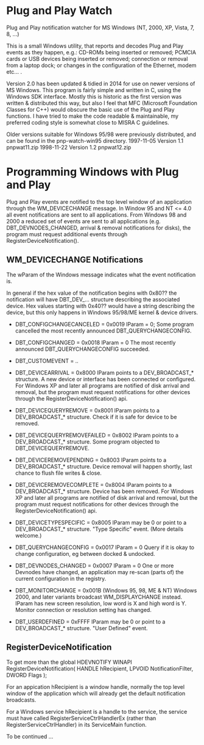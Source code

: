 Plug and Play Watch
===================

Plug and Play notification watcher for MS Windows (NT, 2000, XP, Vista, 7, 8, ...)

This is a small Windows utility, that reports and decodes Plug and Play events as they
happen, e.g.: CD-ROMs being inserted or removed; PCMCIA cards or USB devices being
inserted or removed; connection or removal from a laptop dock; or changes in the
configuration of the Ethernet, modem etc... .

Version 2.0 has been updated & tidied in 2014 for use on newer versions of MS Windows.
This program is fairly simple and written in C, using the Windows SDK interface.
Mostly this is historic as the first version was written & distributed this way, but
also I feel that MFC (Microsoft Foundation Classes for C++) would obscure the basic
use of the Plug and Play functions. I have tried to make the code readable & maintainable,
my preferred coding style is somewhat close to MISRA C guidelines.

Older versions suitable for Windows 95/98 were previously distributed, and can be
found in the pnp-watch-win95 directory.
1997-11-05 Version 1.1   pnpwat11.zip
1998-11-22 Version 1.2   pnpwat12.zip


Programming Windows with Plug and Play
======================================

Plug and Play events are notified to the top level window of an application 
through the WM_DEVICECHANGE message. In Window 95 and NT <= 4.0 all event
notifications are sent to all applications. From Windows 98 and 2000 a
reduced set of events are sent to all applications (e.g. DBT_DEVNODES_CHANGED,
arrival & removal notifications for disks), the program must request
additional events through RegisterDeviceNotification().

WM_DEVICECHANGE Notifications
-----------------------------

The wParam of the Windows message indicates what the event notification is.

In general if the hex value of the notification begins with 0x80?? the 
notification will have DBT_DEV_... structure describing the associated device.
Hex values starting with 0x40?? would have a string describing the device,
but this only happens in Windows 95/98/ME kernel & device drivers.


* DBT_CONFIGCHANGECANCELED = 0x0019
  lParam = 0;
  Some program cancelled the most recently announced DBT_QUERYCHANGECONFIG.

* DBT_CONFIGCHANGED = 0x0018
  lParam = 0
  The most recently announced DBT_QUERYCHANGECONFIG succeeded.

* DBT_CUSTOMEVENT = ..

* DBT_DEVICEARRIVAL = 0x8000
  lParam points to a DEV_BROADCAST_* structure.
  A new device or interface has been connected or configured.
  For Windows XP and later all programs are notified of disk
  arrival and removal, but the program must request notifications
  for other devices through the RegisterDeviceNotification() api.

* DBT_DEVICEQUERYREMOVE = 0x8001
  lParam points to a DEV_BROADCAST_* structure.
  Check if it is safe for device to be removed.

* DBT_DEVICEQUERYREMOVEFAILED = 0x8002
  lParam points to a DEV_BROADCAST_* structure.
  Some program objected to DBT_DEVICEQUERYREMOVE.

* DBT_DEVICEREMOVEPENDING = 0x8003
  lParam points to a DEV_BROADCAST_* structure.
  Device removal will happen shortly, last chance to flush file
  writes & close.

* DBT_DEVICEREMOVECOMPLETE = 0x8004
  lParam points to a DEV_BROADCAST_* structure.
  Device has been removed.
  For Windows XP and later all programs are notified of disk
  arrival and removal, but the program must request notifications
  for other devices through the RegisterDeviceNotification() api.

* DBT_DEVICETYPESPECIFIC = 0x8005
  lParam may be 0 or point to a DEV_BROADCAST_* structure.
 "Type Specific" event. (More details welcome.)

* DBT_QUERYCHANGECONFIG = 0x0017
  lParam = 0
  Query if it is okay to change configuration, eg between docked & undocked.

* DBT_DEVNODES_CHANGED = 0x0007
  lParam = 0
  One or more Devnodes have changed, an application may re-scan (parts of)
  the current configuration in the registry.

* DBT_MONITORCHANGE = 0x001B (Windows 95, 98, ME & NT)
  Windows 2000, and later variants broadcast WM_DISPLAYCHANGE instead.
  lParam has new screen resolution, low word is X and high word is Y.
  Monitor connection or resolution setting has changed.

* DBT_USERDEFINED = 0xFFFF
  lParam may be 0 or point to a DEV_BROADCAST_* structure.
  "User Defined" event.

RegisterDeviceNotification
--------------------------
To get more than the global 
   HDEVNOTIFY WINAPI RegisterDeviceNotification(
      HANDLE hRecipient,
      LPVOID NotificationFilter,
      DWORD Flags
   );

For an appication hRecipient is a window handle, normally the top
level window of the application which will already get the default
notification broadcasts.

For a Windows service hRecipient is a handle to the service, the
service must have called RegisterServiceCtrlHandlerEx (rather than
RegisterServiceCtrlHandler) in its ServiceMain function.



To be continued ...

